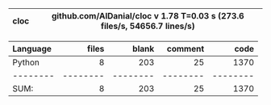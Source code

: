 cloc|github.com/AlDanial/cloc v 1.78  T=0.03 s (273.6 files/s, 54656.7 lines/s)
--- | ---

Language|files|blank|comment|code
:-------|-------:|-------:|-------:|-------:
Python|8|203|25|1370
--------|--------|--------|--------|--------
SUM:|8|203|25|1370
